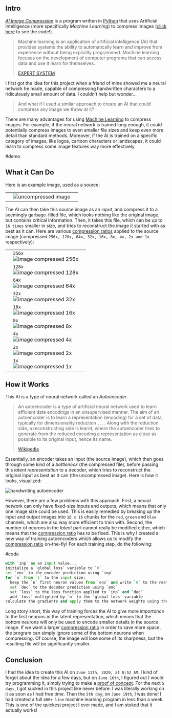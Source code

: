 ## Intro

_[AI Image Compression](AI%20Image%20Compression.py)_ is a program written in [Python](https://www.python.org/) that uses Artificial Intelligence (more specifically _Machine Learning_) to compress images ([click here](./AI%20Image%20Compression.py) to see the code!).

> Machine learning is an application of artificial intelligence (AI) that provides systems the ability to automatically learn and improve from experience without being explicitly programmed. Machine learning focuses on the development of computer programs that can access data and use it learn for themselves.
>
> [EXPERT SYSTEM](https://expertsystem.com/machine-learning-definition/)

I first got the idea for this project when a friend of mine showed me a neural network he made, capable of compressing handwritten characters to a ridiculously small amount of data. I couldn't help but wonder...

> And what if I used a similar approach to create an AI that could compress any image we throw at it?

There are many advantages for using [Machine Learning](https://en.wikipedia.org/wiki/Machine_learning) to compress images. For example, if the neural network is trained long enough, it could potentially compress images to even smaller file sizes and keep even more detail than standard methods. Moreover, if the AI is trained on a specific category of images, like logos, cartoon characters or landscapes, it could learn to compress some image features way more effectively.

#demo

## What it Can Do

Here is an example image, used as a source:

|     |                                |     |
| --- | ------------------------------ | --- |
|     | ![uncompressed image](./7.png) |     |

The AI can then take this source image as an input, and compress it to a seemingly garbage-filled file, which looks nothing like the original image, but contains critical information. Then, it takes this file, which can be up to `16 times` smaller in size, and tries to reconstruct the image it started with as best as it can. Here are various [compression ratios](https://en.wikipedia.org/wiki/Data_compression_ratio) applied to the source image (compressed `256x, 128x, 64x, 32x, 16x, 8x, 4x, 2x and 1x` respectively):

<?
![image compressed to 0%](./7.predicted36.1@0.0%25.png)
?>

|     |                                                                        |     |
| --- | ---------------------------------------------------------------------- | --- |
|     | `256x` <br>![image compressed 256x](./7.predicted36.1@0.390625%25.png) |     |
|     | `128x` <br>![image compressed 128x](./7.predicted36.1@0.781250%25.png) |     |
|     | `64x` <br>![image compressed 64x](./7.predicted36.1@1.5625%25.png)     |     |
|     | `32x` <br>![image compressed 32x](./7.predicted36.1@3.125%25.png)      |     |
|     | `16x` <br>![image compressed 16x](./7.predicted36.1@6.25%25.png)       |     |
|     | `8x` <br>![image compressed 8x](./7.predicted36.1@12.5%25.png)         |     |
|     | `4x` <br>![image compressed 4x](./7.predicted36.1@25.0%25.png)         |     |
|     | `2x` <br>![image compressed 2x](./7.predicted36.1@50.0%25.png)         |     |
|     | `1x` <br>![image compressed 1x](./7.predicted36.1@100.0%25.png)        |     |

## How it Works

This AI is a type of neural network called an _Autoencoder_.

> An autoencoder is a type of artificial neural network used to learn efficient data encodings in an unsupervised manner. The aim of an autoencoder is to learn a representation (encoding) for a set of data, typically for dimensionality reduction `...`. Along with the reduction side, a reconstructing side is learnt, where the autoencoder tries to generate from the reduced encoding a representation as close as possible to its original input, hence its name.
>
> [Wikipedia](https://en.wikipedia.org/wiki/Autoencoder)

Essentially, an encoder takes an input (the source image), which then goes through some kind of a _bottleneck_ (the compressed file), before passing this _latent representation_ to a decoder, which tries to reconstruct the original input as best as it can (the uncompressed image). Here is how it looks, visualized:

![handwriting autoencoder](./autoencoder.jpg)

However, there are a few problems with this approach. First, a neural network can only have fixed-size inputs and outputs, which means that only one image size could be used. This is easily remedied by breaking up the input and output images into `16 x 16` chunks for the `red`, `green` and `blue` channels, which are also way more efficient to train with. Second, the number of neurons in the _latent_ part cannot really be modified either, which means that the [compression ratio](https://en.wikipedia.org/wiki/Data_compression_ratio) has to be fixed. This is why I created a new way of training autoencoders which allows us to modify the [compression ratio](https://en.wikipedia.org/wiki/Data_compression_ratio) on-the-fly! For each training step, do the following:

#code

```python
with `inp` as an input value...
initialize a `global loss` variable to `0`
set `enc` to the encoder prediction using `inp`
for `n` from `1` to the input size:
  keep the `n` first neuron values from `enc` and write `0` to the rest
  set `dec` to the decoder prediction using `enc`
  set `loss` to the loss function applied to `inp` and `dec`
  add `loss` multiplied by `n` to the `global loss` variable
calculate the gradients and apply them to the network weights using the `global loss` variable
```

Long story short, this way of training forces the AI to give more _importance_ to the first neurons in the latent representation, which means that the bottom neurons will only be used to encode smaller details in the source image. If we want a larger [compression ratio](https://en.wikipedia.org/wiki/Data_compression_ratio) in order to save more space, the program can simply ignore some of the bottom neurons when compressing. Of course, the image will lose some of its sharpness, but the resulting file will be significantly smaller.

## Conclusion

I had the idea to create this AI on `June 11th, 2020, at 8:52 AM`. I kind of forgot about the idea for a few days, but on `June 16th`, I figured out I would try programming it, simply trying to make a [proof of concept](./poc.png). For the next `5 days`, I got sucked in this project like never before: I was literally working on it as soon as I had free time. Then the `5th day`, on `June 19th`, I was done! I had created a full `400+ line` machine learning program in less than a week. This is one of the quickest project I ever made, and I am stoked that it actually works!
